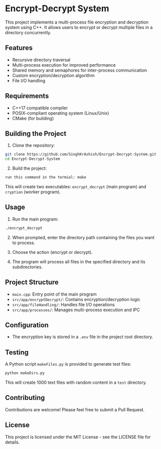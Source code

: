 # Encrypt-Decrypt System

This project implements a multi-process file encryption and decryption system using C++. It allows users to encrypt or decrypt multiple files in a directory concurrently.

## Features

- Recursive directory traversal
- Multi-process execution for improved performance
- Shared memory and semaphores for inter-process communication
- Custom encryption/decryption algorithm
- File I/O handling

## Requirements

- C++17 compatible compiler
- POSIX-compliant operating system (Linux/Unix)
- CMake (for building)

## Building the Project

1. Clone the repository:
```bash
git clone https://github.com/SinghKrAshish/Encrypt-Decrypt-System.git
cd Encrypt-Decrypt-System
```

2. Build the project:
```bash
run this command in the termial: make
```
This will create two executables: `encrypt_decrypt` (main program) and `cryption` (worker program).

## Usage

1. Run the main program:
  ```bash
./encrypt_decrypt
  ```
2. When prompted, enter the directory path containing the files you want to process.

3. Choose the action (encrypt or decrypt).

4. The program will process all files in the specified directory and its subdirectories.

## Project Structure

- `main.cpp`: Entry point of the main program
- `src/app/encryptDecrypt/`: Contains encryption/decryption logic
- `src/app/fileHandling/`: Handles file I/O operations
- `src/app/processes/`: Manages multi-process execution and IPC

## Configuration

- The encryption key is stored in a `.env` file in the project root directory.

## Testing

A Python script `makeFiles.py` is provided to generate test files:
```bash
python makeDirs.py
```
This will create 1000 text files with random content in a `test` directory.

## Contributing

Contributions are welcome! Please feel free to submit a Pull Request.

## License

This project is licensed under the MIT License - see the LICENSE file for details.

